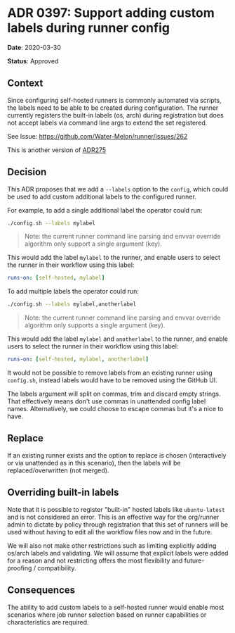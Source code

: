 # ADR 0397: Support adding custom labels during runner config
**Date**: 2020-03-30

**Status**: Approved

## Context

Since configuring self-hosted runners is commonly automated via scripts, the labels need to be able to be created during configuration.  The runner currently registers the built-in labels (os, arch) during registration but does not accept labels via command line args to extend the set registered.

See Issue: https://github.com/Water-Melon/runner/issues/262

This is another version of [ADR275](https://github.com/Water-Melon/runner/pull/275)

## Decision

This ADR proposes that we add a `--labels` option to the `config`, which could be used to add custom additional labels to the configured runner.

For example, to add a single additional label the operator could run:
```bash
./config.sh --labels mylabel
```
> Note: the current runner command line parsing and envvar override algorithm only support a single argument (key).

This would add the label `mylabel` to the runner, and enable users to select the runner in their workflow using this label:
```yaml
runs-on: [self-hosted, mylabel]
```

To add multiple labels the operator could run:
```bash
./config.sh --labels mylabel,anotherlabel
```
> Note: the current runner command line parsing and envvar override algorithm only supports a single argument (key).

This would add the label `mylabel` and `anotherlabel` to the runner, and enable users to select the runner in their workflow using this label:
```yaml
runs-on: [self-hosted, mylabel, anotherlabel]
```

It would not be possible to remove labels from an existing runner using `config.sh`, instead labels would have to be removed using the GitHub UI.

The labels argument will split on commas, trim and discard empty strings.  That effectively means don't use commas in unattended config label names.  Alternatively, we could choose to escape commas but it's a nice to have.

## Replace

If an existing runner exists and the option to replace is chosen (interactively or via unattended as in this scenario), then the labels will be replaced/overwritten (not merged).

## Overriding built-in labels

Note that it is possible to register "built-in" hosted labels like `ubuntu-latest` and is not considered an error.  This is an effective way for the org/runner admin to dictate by policy through registration that this set of runners will be used without having to edit all the workflow files now and in the future.

We will also not make other restrictions such as limiting explicitly adding os/arch labels and validating.  We will assume that explicit labels were added for a reason and not restricting offers the most flexibility and future-proofing / compatibility.

## Consequences

The ability to add custom labels to a self-hosted runner would enable most scenarios where job runner selection based on runner capabilities or characteristics are required.
